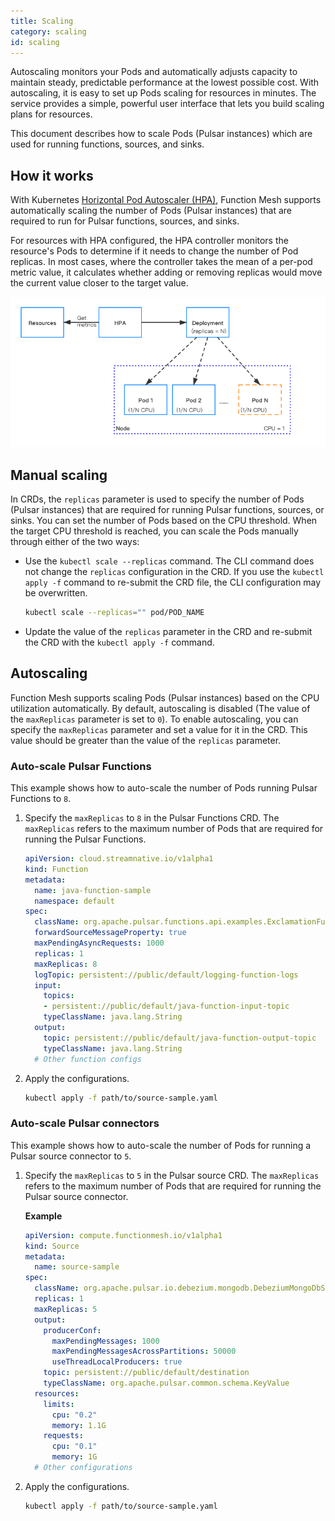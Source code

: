 ```yaml
---
title: Scaling
category: scaling
id: scaling
---
```


Autoscaling monitors your Pods and automatically adjusts capacity to maintain steady, predictable performance at the lowest possible cost. With autoscaling, it is easy to set up Pods scaling for resources in minutes. The service provides a simple, powerful user interface that lets you build scaling plans for resources.

This document describes how to scale Pods (Pulsar instances) which are used for running functions, sources, and sinks.

## How it works

With Kubernetes [Horizontal Pod Autoscaler (HPA)](https://kubernetes.io/docs/tasks/run-application/horizontal-Pod-autoscale/), Function Mesh supports automatically scaling the number of Pods (Pulsar instances) that are required to run for Pulsar functions, sources, and sinks.

For resources with HPA configured, the HPA controller monitors the resource's Pods to determine if it needs to change the number of Pod replicas. In most cases, where the controller takes the mean of a per-pod metric value, it calculates whether adding or removing replicas would move the current value closer to the target value.

![scaling](./assets/scaling.png)

## Manual scaling

In CRDs, the `replicas` parameter is used to specify the number of Pods (Pulsar instances) that are required for running Pulsar functions, sources, or sinks. You can set the number of Pods based on the CPU threshold. When the target CPU threshold is reached, you can scale the Pods manually through either of the two ways:

- Use the `kubectl scale --replicas` command. The CLI command does not change the `replicas` configuration in the CRD. If you use the `kubectl apply -f` command to re-submit the CRD file, the CLI configuration may be overwritten.

    ```bash
    kubectl scale --replicas="" pod/POD_NAME
    ```

- Update the value of the `replicas` parameter in the CRD and re-submit the CRD with the `kubectl apply -f` command.

## Autoscaling

Function Mesh supports scaling Pods (Pulsar instances) based on the CPU utilization automatically. By default, autoscaling is disabled (The value of the `maxReplicas` parameter is set to `0`). To enable autoscaling, you can specify the `maxReplicas` parameter and set a value for it in the CRD. This value should be greater than the value of the `replicas` parameter.

### Auto-scale Pulsar Functions

This example shows how to auto-scale the number of Pods running Pulsar Functions to `8`.

1. Specify the `maxReplicas` to `8` in the Pulsar Functions CRD. The `maxReplicas` refers to the maximum number of Pods that are required for running the Pulsar Functions.

    ```yaml
    apiVersion: cloud.streamnative.io/v1alpha1
    kind: Function
    metadata:
      name: java-function-sample
      namespace: default
    spec:
      className: org.apache.pulsar.functions.api.examples.ExclamationFunction
      forwardSourceMessageProperty: true
      maxPendingAsyncRequests: 1000
      replicas: 1
      maxReplicas: 8
      logTopic: persistent://public/default/logging-function-logs
      input:
        topics:
        - persistent://public/default/java-function-input-topic
        typeClassName: java.lang.String
      output:
        topic: persistent://public/default/java-function-output-topic
        typeClassName: java.lang.String
      # Other function configs
    ```

2. Apply the configurations.

    ```bash
    kubectl apply -f path/to/source-sample.yaml
    ```

### Auto-scale Pulsar connectors

This example shows how to auto-scale the number of Pods for running a Pulsar source connector to `5`.

1. Specify the `maxReplicas` to `5` in the Pulsar source CRD. The `maxReplicas` refers to the maximum number of Pods that are required for running the Pulsar source connector.

    **Example**

    ```yaml
    apiVersion: compute.functionmesh.io/v1alpha1
    kind: Source
    metadata:
      name: source-sample
    spec:
      className: org.apache.pulsar.io.debezium.mongodb.DebeziumMongoDbSource
      replicas: 1
      maxReplicas: 5
      output:
        producerConf:
          maxPendingMessages: 1000
          maxPendingMessagesAcrossPartitions: 50000
          useThreadLocalProducers: true
        topic: persistent://public/default/destination
        typeClassName: org.apache.pulsar.common.schema.KeyValue
      resources:
        limits:
          cpu: "0.2"
          memory: 1.1G
        requests:
          cpu: "0.1"
          memory: 1G
      # Other configurations
    ```

2. Apply the configurations.

    ```bash
    kubectl apply -f path/to/source-sample.yaml
    ```